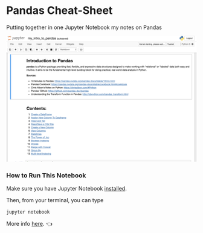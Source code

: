 # Pandas Cheat-Sheet

Putting together in one Jupyter Notebook my notes on Pandas

![Screenshot](images/screenshot.png)

### How to Run This Notebook
Make sure you have Jupyter Notebook [installed](https://jupyter.readthedocs.io/en/latest/install.html#new-to-python-and-jupyter).

Then, from your terminal, you can type
```
jupyter notebook
```

More info [here](http://jupyter-notebook-beginner-guide.readthedocs.io/en/latest/execute.html). :point_left:
